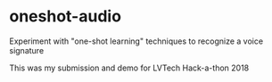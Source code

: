 # oneshot-audio
Experiment with "one-shot learning" techniques to recognize a voice signature

This was my submission and demo for LVTech Hack-a-thon 2018
